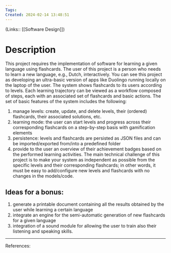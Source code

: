 ```yaml
---
Tags: 
Created: 2024-02-14 13:48:51
---
```

(Links:: [[Software Design]])
# Description
This project requires the implementation of software for learning a given language using flashcards. The user of this project is a person who needs to learn a new language, e.g., Dutch, interactively. You can see this project as developing an ultra-basic version of apps like Duolingo running locally on the laptop of the user. The system shows flashcards to its users according to levels. Each learning trajectory can be viewed as a workflow composed of steps, each with an associated set of flashcards and basic actions. The set of basic features of the system includes the following: 
1. manage levels: create, update, and delete levels, their (ordered) flashcards, their associated solutions, etc.
2. learning mode: the user can start levels and progress across their corresponding flashcards on a step-by-step basis with gamification elements
3. persistence: levels and flashcards are persisted as JSON files and can be imported/exported from/into a predefined folder
4. provide to the user an overview of their achievement badges based on the performed learning activities. The main technical challenge of this project is to make your system as independent as possible from the specific levels and their corresponding flashcards; in other words, it must be easy to add/configure new levels and flashcards with no changes in the models/code. 

## Ideas for a bonus: 
1. generate a printable document containing all the results obtained by the user while learning a certain language
2. integrate an engine for the semi-automatic generation of new flashcards for a given language
3. integration of a sound module for allowing the user to train also their listening and speaking skills.

---
References: